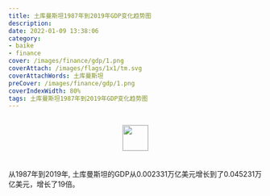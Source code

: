 ```yaml
---
title: 土库曼斯坦1987年到2019年GDP变化趋势图
description: 
date: 2022-01-09 13:38:06
category:
- baike
- finance
cover: /images/finance/gdp/1.png
coverAttach: /images/flags/1x1/tm.svg
coverAttachWords: 土库曼斯坦
preCover: /images/finance/gdp/1.png
coverIndexWidth: 80%
tags: 土库曼斯坦1987年到2019年GDP变化趋势图
---
```




<script src="/assets/js/charts/chart.js"></script>

<div style="text-align: center; margin: 30px 0; ">
    <img src="/images/flags/1x1/tm.svg" style="width: 50px; border: 1px solid #cccccc; ">
</div>

<div style="width: 98%; margin: 0 0 35px 0; ">
    <canvas id="myChart"></canvas>
</div>

<div>
<p class="paragraph">从1987年到2019年, 土库曼斯坦的GDP从0.002331万亿美元增长到了0.045231万亿美元，增长了19倍。</p>
</div>

<script>

    const dataGdp = {
        labels: [1987, 1988, 1989, 1990, 1991, 1992, 1993, 1994, 1995, 1996, 1997, 1998, 1999, 2000, 2001, 2002, 2003, 2004, 2005, 2006, 2007, 2008, 2009, 2010, 2011, 2012, 2013, 2014, 2015, 2016, 2017, 2018, 2019],
        datasets: [{
            label: '(万亿美元)  •  即刻编程  •  cn.hongkezhang.com',
            backgroundColor: 'rgb(0 0 128)',
            borderColor: 'rgb(0 0 128)',
            data: [0.002331, 0.003011, 0.003007, 0.003190, 0.003208, 0.003201, 0.003179, 0.002561, 0.002482, 0.002379, 0.002450, 0.002606, 0.002451, 0.002905, 0.003535, 0.004462, 0.005978, 0.006838, 0.008104, 0.010277, 0.012664, 0.019272, 0.020214, 0.022583, 0.029233, 0.035164, 0.039198, 0.043524, 0.035800, 0.036169, 0.037926, 0.040765, 0.045231],
            barPercentage: 0.3
        }]
    };

    const config = {
        type: 'line',
        data: dataGdp,
        options: {
            series: [
                {
                    barWidth: '20%'
                }
            ]
        }
    };

    const myChart = new Chart(
        document.getElementById('myChart'),
        config
    );
</script>
